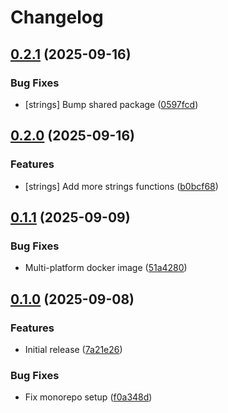 # Changelog

## [0.2.1](https://github.com/rvolykh/helloworld-mcp/compare/strings/v0.2.0...strings/v0.2.1) (2025-09-16)


### Bug Fixes

* [strings] Bump shared package ([0597fcd](https://github.com/rvolykh/helloworld-mcp/commit/0597fcd2f7287cab19cb82ccf7fd35426235e86c))

## [0.2.0](https://github.com/rvolykh/helloworld-mcp/compare/strings/v0.1.1...strings/v0.2.0) (2025-09-16)


### Features

* [strings] Add more strings functions ([b0bcf68](https://github.com/rvolykh/helloworld-mcp/commit/b0bcf68aad53ba34e7ccd736d0f66e70d77b68a7))

## [0.1.1](https://github.com/rvolykh/helloworld-mcp/compare/strings/v0.1.0...strings/v0.1.1) (2025-09-09)


### Bug Fixes

* Multi-platform docker image ([51a4280](https://github.com/rvolykh/helloworld-mcp/commit/51a4280675308daad87bfcee94dc2f1d827a1351))

## [0.1.0](https://github.com/rvolykh/helloworld-mcp/compare/strings/v0.0.1...strings/v0.1.0) (2025-09-08)


### Features

* Initial release ([7a21e26](https://github.com/rvolykh/helloworld-mcp/commit/7a21e26e823ecbdefa959f055035ce922798c2ed))


### Bug Fixes

* Fix monorepo setup ([f0a348d](https://github.com/rvolykh/helloworld-mcp/commit/f0a348d52e058e8b86016a13e705d2a07f3c5daf))

